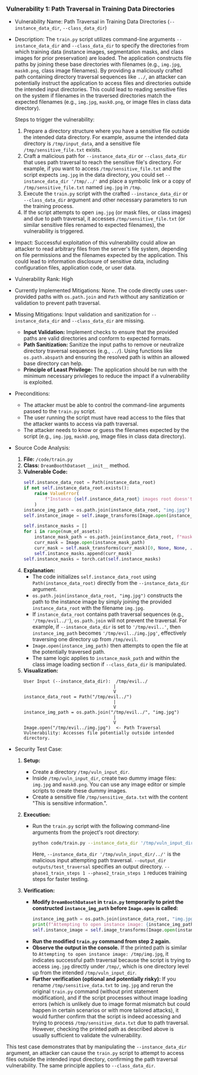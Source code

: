 ### Vulnerability 1: Path Traversal in Training Data Directories

* Vulnerability Name: Path Traversal in Training Data Directories (`--instance_data_dir`, `--class_data_dir`)
* Description:
    The `train.py` script utilizes command-line arguments `--instance_data_dir` and `--class_data_dir` to specify the directories from which training data (instance images, segmentation masks, and class images for prior preservation) are loaded. The application constructs file paths by joining these base directories with filenames (e.g., `img.jpg`, `mask0.png`, class image filenames). By providing a maliciously crafted path containing directory traversal sequences like `../`, an attacker can potentially instruct the application to access files and directories outside the intended input directories. This could lead to reading sensitive files on the system if filenames in the traversed directories match the expected filenames (e.g., `img.jpg`, `mask0.png`, or image files in class data directory).

    Steps to trigger the vulnerability:
    1. Prepare a directory structure where you have a sensitive file outside the intended data directory. For example, assume the intended data directory is `/tmp/input_data`, and a sensitive file `/tmp/sensitive_file.txt` exists.
    2. Craft a malicious path for `--instance_data_dir` or `--class_data_dir` that uses path traversal to reach the sensitive file's directory. For example, if you want to access `/tmp/sensitive_file.txt` and the script expects `img.jpg` in the data directory, you could set `--instance_data_dir '/tmp/../'` and place a symbolic link or a copy of `/tmp/sensitive_file.txt` named `img.jpg` in `/tmp`.
    3. Execute the `train.py` script with the crafted `--instance_data_dir` or `--class_data_dir` argument and other necessary parameters to run the training process.
    4. If the script attempts to open `img.jpg` (or mask files, or class images) and due to path traversal, it accesses `/tmp/sensitive_file.txt` (or similar sensitive files renamed to expected filenames), the vulnerability is triggered.

* Impact:
    Successful exploitation of this vulnerability could allow an attacker to read arbitrary files from the server's file system, depending on file permissions and the filenames expected by the application. This could lead to information disclosure of sensitive data, including configuration files, application code, or user data.

* Vulnerability Rank: High
* Currently Implemented Mitigations:
    None. The code directly uses user-provided paths with `os.path.join` and `Path` without any sanitization or validation to prevent path traversal.
* Missing Mitigations:
    Input validation and sanitization for `--instance_data_dir` and `--class_data_dir` are missing.
    - **Input Validation:** Implement checks to ensure that the provided paths are valid directories and conform to expected formats.
    - **Path Sanitization:** Sanitize the input paths to remove or neutralize directory traversal sequences (e.g., `../`). Using functions like `os.path.abspath` and ensuring the resolved path is within an allowed base directory can help.
    - **Principle of Least Privilege:** The application should be run with the minimum necessary privileges to reduce the impact if a vulnerability is exploited.

* Preconditions:
    - The attacker must be able to control the command-line arguments passed to the `train.py` script.
    - The user running the script must have read access to the files that the attacker wants to access via path traversal.
    - The attacker needs to know or guess the filenames expected by the script (e.g., `img.jpg`, `mask0.png`, image files in class data directory).

* Source Code Analysis:
    1. **File:** `/code/train.py`
    2. **Class:** `DreamBoothDataset` `__init__` method.
    3. **Vulnerable Code:**
        ```python
        self.instance_data_root = Path(instance_data_root)
        if not self.instance_data_root.exists():
            raise ValueError(
                f"Instance {self.instance_data_root} images root doesn't exists."
            )
        instance_img_path = os.path.join(instance_data_root, "img.jpg")
        self.instance_image = self.image_transforms(Image.open(instance_img_path))

        self.instance_masks = []
        for i in range(num_of_assets):
            instance_mask_path = os.path.join(instance_data_root, f"mask{i}.png")
            curr_mask = Image.open(instance_mask_path)
            curr_mask = self.mask_transforms(curr_mask)[0, None, None, ...]
            self.instance_masks.append(curr_mask)
        self.instance_masks = torch.cat(self.instance_masks)
        ```
    4. **Explanation:**
        - The code initializes `self.instance_data_root` using `Path(instance_data_root)` directly from the `--instance_data_dir` argument.
        - `os.path.join(instance_data_root, "img.jpg")` constructs the path to the instance image by simply joining the provided `instance_data_root` with the filename `img.jpg`.
        - If `instance_data_root` contains path traversal sequences (e.g., `'/tmp/evil../'`), `os.path.join` will not prevent the traversal. For example, if `--instance_data_dir` is set to `'/tmp/evil..'`, then `instance_img_path` becomes `'/tmp/evil../img.jpg'`, effectively traversing one directory up from `/tmp/evil`.
        - `Image.open(instance_img_path)` then attempts to open the file at the potentially traversed path.
        - The same logic applies to `instance_mask_path` and within the class image loading section if `--class_data_dir` is manipulated.
    5. **Visualization:**
        ```
        User Input (--instance_data_dir):  /tmp/evil../
                                          |
                                          V
        instance_data_root = Path("/tmp/evil../")
                                          |
                                          V
        instance_img_path = os.path.join("/tmp/evil../", "img.jpg")
                                          |
                                          V
        Image.open("/tmp/evil../img.jpg")  <- Path Traversal Vulnerability: Accesses file potentially outside intended directory.
        ```

* Security Test Case:
    1. **Setup:**
        - Create a directory `/tmp/vuln_input_dir`.
        - Inside `/tmp/vuln_input_dir`, create two dummy image files: `img.jpg` and `mask0.png`. You can use any image editor or simple scripts to create these dummy images.
        - Create a sensitive file `/tmp/sensitive_data.txt` with the content "This is sensitive information.".

    2. **Execution:**
        - Run the `train.py` script with the following command-line arguments from the project's root directory:
          ```bash
          python code/train.py --instance_data_dir '/tmp/vuln_input_dir/../' --num_of_assets 1 --output_dir outputs/test_traversal --phase1_train_steps 1 --phase2_train_steps 1
          ```
          Here, `--instance_data_dir '/tmp/vuln_input_dir/../'` is the malicious input attempting path traversal. `--output_dir outputs/test_traversal` specifies an output directory. `--phase1_train_steps 1 --phase2_train_steps 1` reduces training steps for faster testing.

    3. **Verification:**
        - **Modify `DreamBoothDataset` in `train.py` temporarily to print the constructed `instance_img_path` before `Image.open` is called:**
          ```python
          instance_img_path = os.path.join(instance_data_root, "img.jpg")
          print(f"Attempting to open instance image: {instance_img_path}") # ADDED LINE
          self.instance_image = self.image_transforms(Image.open(instance_img_path))
          ```
        - **Run the modified `train.py` command from step 2 again.**
        - **Observe the output in the console.** If the printed path is similar to `Attempting to open instance image: /tmp/img.jpg`, it indicates successful path traversal because the script is trying to access `img.jpg` directly under `/tmp/`, which is one directory level up from the intended `/tmp/vuln_input_dir`.
        - **Further verification (optional and potentially risky):** If you rename `/tmp/sensitive_data.txt` to `img.jpg` and rerun the original `train.py` command (without print statement modification), and if the script processes without image loading errors (which is unlikely due to image format mismatch but could happen in certain scenarios or with more tailored attacks), it would further confirm that the script is indeed accessing and trying to process `/tmp/sensitive_data.txt` due to path traversal. However, checking the printed path as described above is usually sufficient to validate the vulnerability.

This test case demonstrates that by manipulating the `--instance_data_dir` argument, an attacker can cause the `train.py` script to attempt to access files outside the intended input directory, confirming the path traversal vulnerability. The same principle applies to `--class_data_dir`.